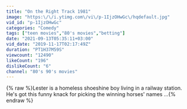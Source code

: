 ```yaml
---
title: "On the Right Track 1981"
image: "https:\/\/i.ytimg.com\/vi\/p-1IjzOHwGc\/hqdefault.jpg"
vid_id: "p-1IjzOHwGc"
categories: "Comedy"
tags: ["teen movies","80's movies","betting"]
date: "2021-09-13T05:35:11+03:00"
vid_date: "2019-11-17T02:17:49Z"
duration: "PT1H37M59S"
viewcount: "12490"
likeCount: "196"
dislikeCount: "6"
channel: "80's 90's movies"
---
```

{% raw %}Lester is a homeless shoeshine boy living in a railway station. He's got this funny knack for picking the winning horses' names ...{% endraw %}

